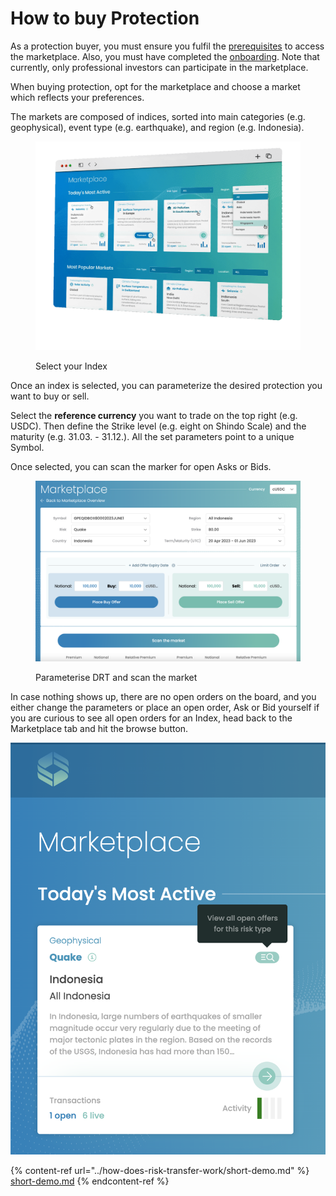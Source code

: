 # How to buy Protection

As a protection buyer, you must ensure you fulfil the [prerequisites](../how-does-risk-transfer-work/prerequisites.md) to access the marketplace. Also, you must have completed the [onboarding](../legal/kyb-aml.md). Note that currently, only professional investors can participate in the marketplace.

When buying protection, opt for the marketplace and choose a market which reflects your preferences.

The markets are composed of indices, sorted into main categories (e.g. geophysical), event type (e.g. earthquake), and region (e.g. Indonesia).

<figure><img src="../.gitbook/assets/image (6) (1).png" alt=""><figcaption><p>Select your Index</p></figcaption></figure>

Once an index is selected, you can parameterize the desired protection you want to buy or sell.

Select the **reference currency** you want to trade on the top right (e.g. USDC). Then define the Strike level (e.g. eight on Shindo Scale) and the maturity (e.g. 31.03. - 31.12.). All the set parameters point to a unique Symbol.

Once selected, you can scan the marker for open Asks or Bids.&#x20;

<figure><img src="../.gitbook/assets/image (10) (1).png" alt=""><figcaption><p>Parameterise DRT and scan the market</p></figcaption></figure>

In case nothing shows up, there are no open orders on the board, and you either change the parameters or place an open order, Ask or Bid yourself if you are curious to see all open orders for an Index, head back to the Marketplace tab and hit the browse button.

![](<../.gitbook/assets/image (1) (1).png>)

{% content-ref url="../how-does-risk-transfer-work/short-demo.md" %}
[short-demo.md](../how-does-risk-transfer-work/short-demo.md)
{% endcontent-ref %}
